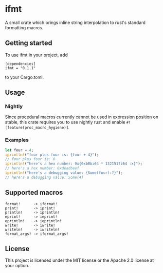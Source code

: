 # ifmt
A small crate which brings inline string interpolation to rust's standard formatting macros.

## Getting started
To use ifmt in your project, add
```
[dependencies]
ifmt = "0.1.1"
```
to your Cargo.toml.

## Usage
### Nightly
Since procedural macros currently cannot be used in expression position on stable, this crate requires you to use nightly rust and enable `#![feature(proc_macro_hygiene)]`.

### Examples
```rust
let four = 4;
iprintln!("four plus four is: {four + 4}");
// four plus four is: 8
iprintln!("here's a hex number: 0x{0xb0bi64 * 1321517i64 :x}");
// here's a hex number: 0xdeadbeef
iprintln!("here's a debugging value: {Some(four):?}");
// here's a debugging value: Some(4)
```

## Supported macros
```
format!      -> iformat!
print!       -> iprint!
println!     -> iprintln!
eprint!      -> ieprint!
eprintln!    -> ieprintln!
write!       -> iwrite!
writeln!     -> iwriteln!
format_args! -> iformat_args!
```

## License
This project is licensed under the MIT license or the Apache 2.0 license at your option.